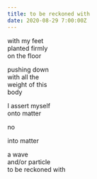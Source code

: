 ```yaml
---
title: to be reckoned with
date: 2020-08-29 7:00:00Z
---
```


with my feet  
planted firmly  
on the floor  

pushing down  
with all the  
weight of this  
body  

I assert myself  
onto matter  

no  

into matter  

a wave  
and/or particle  
to be reckoned with
